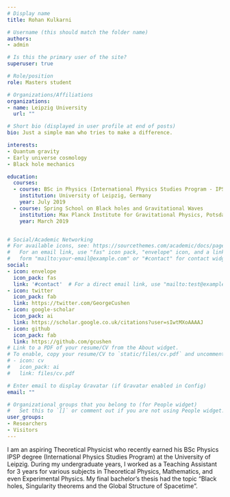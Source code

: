 ```yaml
---
# Display name
title: Rohan Kulkarni

# Username (this should match the folder name)
authors:
- admin

# Is this the primary user of the site?
superuser: true

# Role/position
role: Masters student

# Organizations/Affiliations
organizations:
- name: Leipzig University
  url: ""

# Short bio (displayed in user profile at end of posts)
bio: Just a simple man who tries to make a difference.

interests:
- Quantum gravity
- Early universe cosmology
- Black hole mechanics

education:
  courses:
  - course: BSc in Physics (International Physics Studies Program - IPSP)
    institution: University of Leipzig, Germany
    year: July 2019
  - course: Spring School on Black holes and Gravitational Waves
    institution: Max Planck Institute for Gravitational Physics, Potsdam, Germany
    year: March 2019


# Social/Academic Networking
# For available icons, see: https://sourcethemes.com/academic/docs/page-builder/#icons
#   For an email link, use "fas" icon pack, "envelope" icon, and a link in the
#   form "mailto:your-email@example.com" or "#contact" for contact widget.
social:
- icon: envelope
  icon_pack: fas
  link: '#contact'  # For a direct email link, use "mailto:test@example.org".
- icon: twitter
  icon_pack: fab
  link: https://twitter.com/GeorgeCushen
- icon: google-scholar
  icon_pack: ai
  link: https://scholar.google.co.uk/citations?user=sIwtMXoAAAAJ
- icon: github
  icon_pack: fab
  link: https://github.com/gcushen
# Link to a PDF of your resume/CV from the About widget.
# To enable, copy your resume/CV to `static/files/cv.pdf` and uncomment the lines below.
# - icon: cv
#   icon_pack: ai
#   link: files/cv.pdf

# Enter email to display Gravatar (if Gravatar enabled in Config)
email: ""

# Organizational groups that you belong to (for People widget)
#   Set this to `[]` or comment out if you are not using People widget.
user_groups:
- Researchers
- Visitors
---
```

I am an aspiring Theoretical Physicist who recently earned his BSc Physics IPSP degree (International Physics Studies Program) at the University of Leipzig. During my undergraduate years, I worked as a Teaching Assistant for 3 years for various subjects in Theoretical Physics, Mathematics, and even Experimental Physics.
My final bachelor’s thesis had the topic “Black holes, Singularity theorems and the Global Structure of Spacetime”.

<!--- Nelson Bighetti is a professor of artificial intelligence at the Stanford AI Lab. His research interests include distributed robotics, mobile computing and programmable matter. He leads the Robotic Neurobiology group, which develops self-reconfiguring robots, systems of self-organizing robots, and mobile sensor networks. -->
